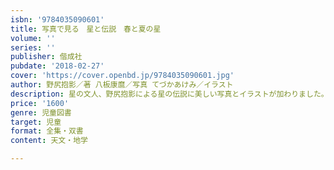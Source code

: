```yaml
---
isbn: '9784035090601'
title: 写真で見る　星と伝説　春と夏の星
volume: ''
series: ''
publisher: 偕成社
pubdate: '2018-02-27'
cover: 'https://cover.openbd.jp/9784035090601.jpg'
author: 野尻抱影／著 八板康麿／写真 てづかあけみ／イラスト
description: 星の文人、野尻抱影による星の伝説に美しい写真とイラストが加わりました。世界各地に伝わる、春と夏の星のお話が9編。星座の解説つき。
price: '1600'
genre: 児童図書
target: 児童
format: 全集・双書
content: 天文・地学

---
```

